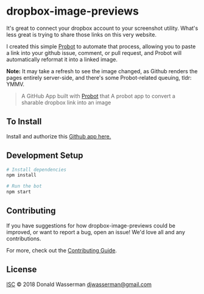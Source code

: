 # dropbox-image-previews

It's great to connect your dropbox account to your screenshot utility. What's less great is trying to share those links on this very website.

I created this simple [Probot](https://github.com/probot/probot) to automate that process, allowing you to paste a link
into your github issue, comment, or pull request, and Probot will automatically reformat it into a linked image.

**Note:** It may take a refresh to see the image changed, as Github renders the pages entirely server-side, and there's
some Probot-related queuing, tldr: YMMV.

> A GitHub App built with [Probot](https://github.com/probot/probot) that A probot app to convert a sharable dropbox link into an image

## To Install

Install and authorize this [Github app here.](https://github.com/apps/dropbox-image-previews)

## Development Setup

```sh
# Install dependencies
npm install

# Run the bot
npm start
```

## Contributing

If you have suggestions for how dropbox-image-previews could be improved, or want to report a bug, open an issue! We'd love all and any contributions.

For more, check out the [Contributing Guide](CONTRIBUTING.md).

## License

[ISC](LICENSE) © 2018 Donald Wasserman <djwasserman@gmail.com>
